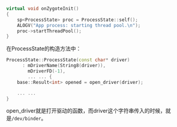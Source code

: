 ```cpp
virtual void onZygoteInit()
{
	sp<ProcessState> proc = ProcessState::self();
	ALOGV("App process: starting thread pool.\n");
	proc->startThreadPool();
}
```

在ProcessState的构造方法中：

```cpp
ProcessState::ProcessState(const char* driver)
      : mDriverName(String8(driver)),
        mDriverFD(-1),
        ... ... {
    base::Result<int> opened = open_driver(driver);

    ... ...
}
```

open_driver就是打开驱动的函数，而driver这个字符串传入的时候，就是`/dev/binder`。